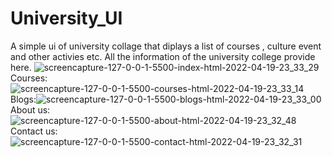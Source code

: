 # University_UI
A simple ui of university collage that diplays a list of courses , culture event and other activies etc. All the information of the university college provide here.
![screencapture-127-0-0-1-5500-index-html-2022-04-19-23_33_29](https://user-images.githubusercontent.com/98349743/164069695-6ea84863-af42-4311-a83c-8fbfba151521.png)
Courses:![screencapture-127-0-0-1-5500-courses-html-2022-04-19-23_33_14](https://user-images.githubusercontent.com/98349743/164069742-a6e1c768-57f6-44fd-a155-acdd3c17cf50.png)
Blogs:![screencapture-127-0-0-1-5500-blogs-html-2022-04-19-23_33_00](https://user-images.githubusercontent.com/98349743/164069834-a60cffd7-d457-4199-a23f-52d67ceb8275.png)
About us:![screencapture-127-0-0-1-5500-about-html-2022-04-19-23_32_48](https://user-images.githubusercontent.com/98349743/164069866-747d538b-af4f-4e18-89a2-0b989c779ec3.png)
Contact us:![screencapture-127-0-0-1-5500-contact-html-2022-04-19-23_32_31](https://user-images.githubusercontent.com/98349743/164069884-9a7db185-d159-44b3-9d0b-ab4fdba137e8.png)
